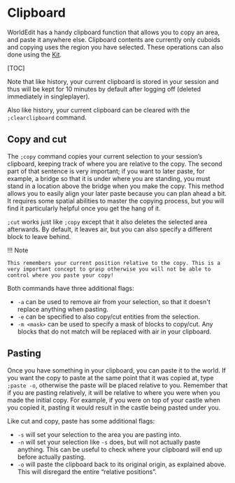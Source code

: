 # Clipboard
WorldEdit has a handy clipboard function that allows you to copy an area, and paste it anywhere else. Clipboard contents are currently only cuboids and copying uses the region you have selected. These operations can also done using the [Kit](kit.md).

[TOC]

Note that like history, your current clipboard is stored in your session and thus will be kept for 10 minutes by default after logging off (deleted immediately in singleplayer).

Also like history, your current clipboard can be cleared with the `;clearclipboard` command.

## Copy and cut

The `;copy` command copies your current selection to your session’s clipboard, keeping track of where you are relative to the copy. The second part of that sentence is very important; if you want to later paste, for example, a bridge so that it is under where you are standing, you must stand in a location above the bridge when you make the copy. This method allows you to easily align your later paste because you can plan ahead a bit. It requires some spatial abilities to master the copying process, but you will find it particularly helpful once you get the hang of it.

`;cut` works just like `;copy` except that it also deletes the selected area afterwards. By default, it leaves air, but you can also specify a different block to leave behind.

!!! Note

    This remembers your current position relative to the copy. This is a very important concept to grasp otherwise you will not be able to control where you paste your copy!

Both commands have three additional flags:

- `-a` can be used to remove air from your selection, so that it doesn't replace anything when pasting.
- `-e` can be specified to also copy/cut entities from the selection.
- `-m <mask>` can be used to specify a mask of blocks to copy/cut. Any blocks that do not match will be replaced with air in your clipboard.

## Pasting

Once you have something in your clipboard, you can paste it to the world. If you want the copy to paste at the same point that it was copied at, type `;paste -o`, otherwise the paste will be placed relative to you. Remember that if you are pasting relatively, it will be relative to where you were when you made the initial copy. For example, if you were on top of your castle when you copied it, pasting it would result in the castle being pasted under you.

<!-- ..;..;_images;copypasta.png
A primer on how relative positions work for clipboards -->

Like cut and copy, paste has some additional flags:

- `-s` will set your selection to the area you are pasting into.
- `-n` will set your selection like `-s` does, but will not actually paste anything. This can be useful to check where your clipboard will end up before actually pasting.
- `-o` will paste the clipboard back to its original origin, as explained above. This will disregard the entire “relative positions”.
